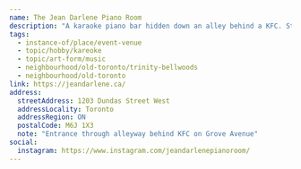 ```yaml
---
name: The Jean Darlene Piano Room
description: "A karaoke piano bar hidden down an alley behind a KFC. Step back in time at this hidden piano lounge with old-school glam, a gold piano as the centerpiece, chic furniture and glimmering disco ball lighting."
tags:
  - instance-of/place/event-venue
  - topic/hobby/kareoke
  - topic/art-form/music
  - neighbourhood/old-toronto/trinity-bellwoods
  - neighbourhood/old-toronto
link: https://jeandarlene.ca/
address:
  streetAddress: 1203 Dundas Street West
  addressLocality: Toronto
  addressRegion: ON
  postalCode: M6J 1X3
  note: "Entrance through alleyway behind KFC on Grove Avenue"
social:
  instagram: https://www.instagram.com/jeandarlenepianoroom/
---
```

